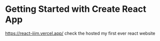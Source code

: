 # Getting Started with Create React App
https://react-iiim.vercel.app/
check the hosted  my first ever react website

